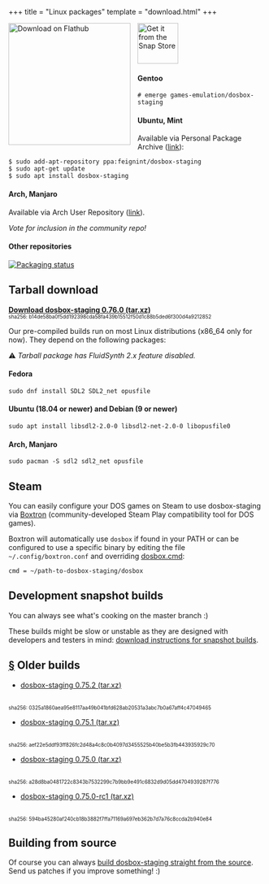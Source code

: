 +++
title = "Linux packages"
template = "download.html"
+++

<span>
<a href='https://flathub.org/apps/details/io.github.dosbox-staging'>
  <img style='float:left; margin-right:1em;' width='240' alt='Download on Flathub' src='https://flathub.org/assets/badges/flathub-badge-en.png' />
</a>

<a href='https://snapcraft.io/dosbox-staging'>
  <img height='80' alt='Get it from the Snap Store' src='https://snapcraft.io/static/images/badges/en/snap-store-black.svg'/>
</a>
</span>

#### Gentoo

    # emerge games-emulation/dosbox-staging

#### Ubuntu, Mint

Available via Personal Package Archive
([link](https://launchpad.net/~feignint/+archive/ubuntu/dosbox-staging)):

    $ sudo add-apt-repository ppa:feignint/dosbox-staging
    $ sudo apt-get update
    $ sudo apt install dosbox-staging

#### Arch, Manjaro

Available via Arch User Repository
([link](https://aur.archlinux.org/packages/dosbox-staging)).

*Vote for inclusion in the community repo!*

#### Other repositories

[![Packaging status](https://repology.org/badge/vertical-allrepos/dosbox-staging.svg)](https://repology.org/project/dosbox-staging/versions)

## Tarball download

**[Download dosbox-staging 0.76.0 (tar.xz)][0_76_0]**
<br/>
<span style="font-size:0.7em">
sha256: b14de58ba0f5dd192398cda58fa439b15512f50d1c88b5ded6f300d4a9212852
</span>

Our pre-compiled builds run on most Linux distributions (x86\_64 only for now).
They depend on the following packages:

⚠️ *Tarball package has FluidSynth 2.x feature disabled.*

#### Fedora

    sudo dnf install SDL2 SDL2_net opusfile

#### Ubuntu (18.04 or newer) and Debian (9 or newer)

    sudo apt install libsdl2-2.0-0 libsdl2-net-2.0-0 libopusfile0

#### Arch, Manjaro

    sudo pacman -S sdl2 sdl2_net opusfile


## <a name="steam"></a> Steam

You can easily configure your DOS games on Steam to use dosbox-staging via
[Boxtron](https://github.com/dreamer/boxtron) (community-developed
Steam Play compatibility tool for DOS games).

Boxtron will automatically use `dosbox` if found in your PATH or can be
configured to use a specific binary by editing the file
`~/.config/boxtron.conf` and overriding [dosbox.cmd][boxtron-conf]:

    cmd = ~/path-to-dosbox-staging/dosbox

[boxtron-conf]:https://github.com/dreamer/boxtron/wiki/Configuration#dosboxcmd

## Development snapshot builds

You can always see what's cooking on the master branch :)

These builds might be slow or unstable as they are designed with developers and
testers in mind: [download instructions for snapshot builds](/downloads/devel/).


## <a name="old-builds" href="#old-builds">§</a> Older builds

* [dosbox-staging 0.75.2 (tar.xz)][0_75_2]
<br/>
<span style="font-size:0.7em">
sha256: 0325a1860aea95e8117aa49b041bfd628ab20531a3abc7b0a67aff4c47049465
</span>

* [dosbox-staging 0.75.1 (tar.xz)][0_75_1]
<br/>
<span style="font-size:0.7em">
sha256: aef22e5ddf93ff826fc2d48a4c8c0b4097d3455525b40be5b3fb443935929c70
</span>

* [dosbox-staging 0.75.0 (tar.xz)][0_75_0]
<br/>
<span style="font-size:0.7em">
sha256: a28d8ba0481722c8343b7532299c7b9bb9e491c6832d9d05dd4704939287f776
</span>

* [dosbox-staging 0.75.0-rc1 (tar.xz)][0_75_0_rc1]
<br/>
<span style="font-size:0.7em">
sha256: 594ba45280af240cb18b3882f7ffa71169a697eb362b7d7a76c8ccda2b940e84
</span>

[0_76_0]: https://github.com/dosbox-staging/dosbox-staging/releases/download/v0.76.0/dosbox-staging-linux-v0.76.0.tar.xz
[0_75_2]: https://github.com/dosbox-staging/dosbox-staging/releases/download/v0.75.2/dosbox-staging-linux-v0.75.2.tar.xz
[0_75_1]: https://github.com/dosbox-staging/dosbox-staging/releases/download/v0.75.1/dosbox-staging-linux-v0.75.1.tar.xz
[0_75_0]: https://github.com/dosbox-staging/dosbox-staging/releases/download/v0.75.0/dosbox-staging-linux-v0.75.0.tar.xz
[0_75_0_rc1]: https://github.com/dosbox-staging/dosbox-staging/releases/download/v0.75.0-rc1/dosbox-staging-linux-v0.75.0-rc1.tar.xz

## Building from source

Of course you can always [build dosbox-staging straight from the source][1].
Send us patches if you improve something! :)

[1]:https://github.com/dosbox-staging/dosbox-staging
